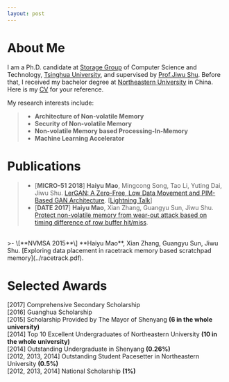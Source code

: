 ```yaml
---
layout: post
---
```


# About Me

I am a Ph.D. candidate at [Storage Group](http://storage.cs.tsinghua.edu.cn/) of Computer Science and Technology, [Tsinghua University](http://www.tsinghua.edu.cn/publish/thu2018/index.html), and supervised by [Prof.Jiwu Shu](http://storage.cs.tsinghua.edu.cn/~jiwu-shu/). Before that, I received my bachelor degree at [Northeastern University](http://english.neu.edu.cn/) in China. Here is my [CV](../CV_HAIYU.pdf) for your reference.

My research interests include:
>- **Architecture of Non-volatile Memory**
>- **Security of Non-volatile Memory**
>- **Non-volatile Memory based Processing-In-Memory**
>- **Machine Learning Accelerator**

# Publications

>- \[**MICRO-51 2018**\] **Haiyu Mao**, Mingcong Song, Tao Li, Yuting Dai, Jiwu Shu. [LerGAN: A Zero-Free, Low Data Movement and PIM-Based GAN Architecture](../lergan.pdf).
 \[[Lightning Talk](https://www.youtube.com/watch?v=dmsGaoJKbAU)\]<br>
>- \[**DATE 2017**\] **Haiyu Mao**, Xian Zhang, Guangyu Sun, Jiwu Shu. [Protect non-volatile memory from wear-out attack based on timing difference of row buffer hit/miss](../wearout.pdf).
<br>
>- \[**NVMSA 2015**\] **Haiyu Mao**, Xian Zhang, Guangyu Sun, Jiwu Shu. [Exploring data placement in racetrack memory based scratchpad memory](../racetrack.pdf).
<br>




# Selected Awards
\[2017\] Comprehensive Secondary Scholarship <br>
\[2016\] Guanghua Scholarship <br>
\[2015\] Scholarship Provided by The Mayor of Shenyang **(6 in the whole university)** <br>
\[2014\] Top 10 Excellent Undergraduates of Northeastern University **(10 in the whole university)** <br>
\[2014\] Outstanding Undergraduate in Shenyang **(0.26%)** <br>
\[2012, 2013, 2014\] Outstanding Student Pacesetter in Northeastern University **(0.5%)** <br>
\[2012, 2013, 2014\] National Scholarship **(1%)** <br>

